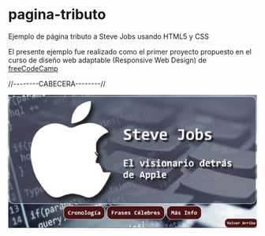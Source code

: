 # pagina-tributo
Ejemplo de página tributo a Steve Jobs usando HTML5 y CSS

El presente ejemplo fue realizado como el primer proyecto propuesto en el curso de diseño web adaptable (Responsive Web Design) 
de [freeCodeCamp](https://www.freecodecamp.org/espanol/learn/responsive-web-design/)

//--------CABECERA--------//

![Screenshot](images/screenshot1.jpg)

